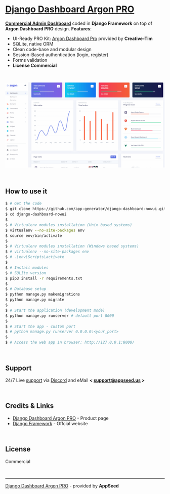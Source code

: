 # [Django Dashboard Argon PRO](https://appseed.us/admin-dashboards/django-dashboard-argon-pro)

**[Commercial Admin Dashboard](https://appseed.us/admin-dashboards/django-dashboard-argon-pro)** coded in **Django Framework** on top of **Argon Dashboard PRO** design. **Features**:

- UI-Ready PRO Kit: [Argon Dashboard Pro](https://www.creative-tim.com/product/material-dashboard-pro) provided by **Creative-Tim**
- SQLite, native ORM
- Clean code-base and modular design
- Session-Based authentication (login, register)
- Forms validation
- **License Commercial** 

<br />

![Django Dashboard Argon Pro - Gif animated intro.](https://raw.githubusercontent.com/app-generator/static/master/products/django-dashboard-argon-pro-intro.gif)

<br />

## How to use it

```bash
$ # Get the code
$ git clone https://github.com/app-generator/django-dashboard-nowui.git
$ cd django-dashboard-nowui
$
$ # Virtualenv modules installation (Unix based systems)
$ virtualenv --no-site-packages env
$ source env/bin/activate
$
$ # Virtualenv modules installation (Windows based systems)
$ # virtualenv --no-site-packages env
$ # .\env\Scripts\activate
$ 
$ # Install modules
$ # SQLIte version
$ pip3 install -r requirements.txt
$
$ # Database setup
$ python manage.py makemigrations
$ python manage.py migrate
$
$ # Start the application (development mode)
$ python manage.py runserver # default port 8000
$
$ # Start the app - custom port
$ # python manage.py runserver 0.0.0.0:<your_port>
$
$ # Access the web app in browser: http://127.0.0.1:8000/
```

<br />

## Support

24/7 Live [support](appseed.us/support) via [Discord](https://discord.gg/fZC6hup) and eMail **< support@appseed.us >**

<br />

## Credits & Links

- [Django Dashboard Argon PRO](https://appseed.us/admin-dashboards/django-dashboard-argon-pro) - Product page
- [Django Framework](https://www.djangoproject.com/) - Offcial website

<br />

## License

Commercial

<br />

---
[Django Dashboard Argon PRO](https://appseed.us/admin-dashboards/django-dashboard-argon-pro) - provided by **AppSeed**
